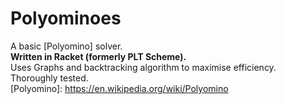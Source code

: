# Polyominoes
A basic [Polyomino] solver.  
**Written in Racket (formerly PLT Scheme).**  
Uses Graphs and backtracking algorithm to maximise efficiency.  
Thoroughly tested.  
[Polyomino]: <https://en.wikipedia.org/wiki/Polyomino>
